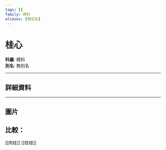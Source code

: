 ```yaml
---
tags: []
family: 樟科
aliases: [無別名]
---
```


# 桂心

**科屬**: 樟科  
**別名**: 無別名  

---

## 詳細資料


---

## 圖片
## 比較：
[[肉桂]]
[[桂枝]]
